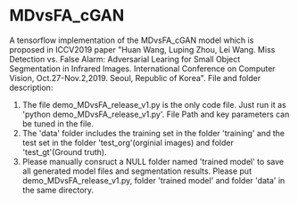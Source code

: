 # MDvsFA_cGAN

A tensorflow implementation of the MDvsFA_cGAN model which is proposed in ICCV2019 paper "Huan Wang, Luping Zhou, Lei Wang. Miss Detection vs. False Alarm: Adversarial Learing for Small Object Segmentation in Infrared Images. International Conference on Computer Vision, Oct.27-Nov.2,2019. Seoul, Republic of Korea".
File and folder description: 
1) The file demo_MDvsFA_release_v1.py is the only code file. Just run it as 'python demo_MDvsFA_release_v1.py'.  File Path and key parameters can be tuned in the file.
2) The 'data' folder includes the training set in the folder 'training' and the test set in the folder 'test_org'(orginial images) and folder 'test_gt'(Ground truth).
3) Please manually consruct a NULL folder named 'trained model' to save all generated model files and segmentation results.
Please put demo_MDvsFA_release_v1.py, folder 'trained model' and folder 'data' in the same directory.
